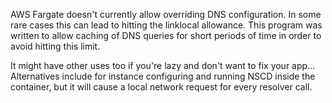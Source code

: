 AWS Fargate doesn't currently allow overriding DNS configuration. In some rare cases
this can lead to hitting the linklocal allowance. This program was written to allow
caching of DNS queries for short periods of time in order to avoid hitting this
limit.

It might have other uses too if you're lazy and don't want to fix your app...
Alternatives include for instance configuring and running NSCD inside the container,
but it will cause a local network request for every resolver call.
